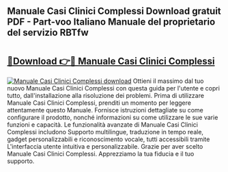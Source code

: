 ## Manuale Casi Clinici Complessi Download gratuit PDF - Part-voo Italiano Manuale del proprietario del servizio RBTfw

# <h2><a href="http://dfajxn.blite.top/?on=Manuale+Casi+Clinici+Complessi">🔗Download 👉🔴 Manuale Casi Clinici Complessi</a></h2>

[![Manuale Casi Clinici Complessi download](https://i.imgur.com/lujVjoI.png)](http://dfajxn.blite.top/?on=Manuale+Casi+Clinici+Complessi)
Ottieni il massimo dal tuo nuovo Manuale Casi Clinici Complessi con questa guida per l'utente e copri tutto, dall'installazione alla risoluzione dei problemi. Prima di utilizzare Manuale Casi Clinici Complessi, prenditi un momento per leggere attentamente questo Manuale. Fornisce istruzioni dettagliate su come configurare il prodotto, nonché informazioni su come utilizzare le sue varie funzioni e capacità. Le funzionalità avanzate di Manuale Casi Clinici Complessi includono Supporto multilingue, traduzione in tempo reale, gadget personalizzabili e riconoscimento vocale, tutti accessibili tramite L'interfaccia utente intuitiva e personalizzabile. Grazie per aver scelto Manuale Casi Clinici Complessi. Apprezziamo la tua fiducia e il tuo supporto.
